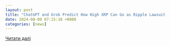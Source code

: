 ```yaml
---
layout: post
title: "ChatGPT and Grok Predict How High XRP Can Go as Ripple Lawsuit Ends"
date: 2024-08-09 07:15:18 +0000
categories: [news]
---
```


[Читати далі](https://thecryptobasic.com/2024/08/09/chatgpt-and-grok-predict-how-high-xrp-can-go-as-ripple-lawsuit-ends/)
